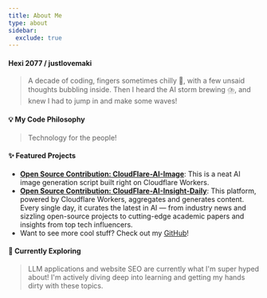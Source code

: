 ```yaml
---
title: About Me
type: about
sidebar:
  exclude: true
---
```

#### Hexi 2077 / justlovemaki

> A decade of coding, fingers sometimes chilly 🥶, with a few unsaid thoughts bubbling inside.
> Then I heard the AI storm brewing ⛈️, and knew I had to jump in and make some waves!

#### 💡 My Code Philosophy

> Technology for the people!

#### ✨ Featured Projects

*   **[Open Source Contribution: CloudFlare-AI-Image](https://github.com/justlovemaki/CloudFlare-AI-Image)**: This is a neat AI image generation script built right on Cloudflare Workers.
*   **[Open Source Contribution: CloudFlare-AI-Insight-Daily](https://github.com/justlovemaki/CloudFlare-AI-Insight-Daily)**: This platform, powered by Cloudflare Workers, aggregates and generates content. Every single day, it curates the latest in AI — from industry news and sizzling open-source projects to cutting-edge academic papers and insights from top tech influencers.
*   Want to see more cool stuff? Check out my [GitHub](https://github.com/justlovemaki)!

#### 🌱 Currently Exploring

> LLM applications and website SEO are currently what I'm super hyped about! I'm actively diving deep into learning and getting my hands dirty with these topics.